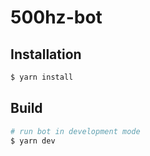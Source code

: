 # 500hz-bot

## Installation

```bash
$ yarn install
```

## Build

```bash
# run bot in development mode
$ yarn dev
```
